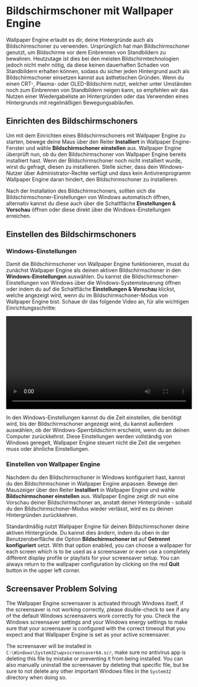 # Bildschirmschoner mit Wallpaper Engine

Wallpaper Engine erlaubt es dir, deine Hintergründe auch als Bildschirmschoner zu verwenden. Ursprünglich hat man Bildschirmschoner genutzt, um Bildschirme vor dem Einbrennen von Standbildern zu bewahren. Heutzutage ist dies bei den meisten Bildschirmtechnologien jedoch nicht mehr nötig, da diese keinen dauerhaften Schaden von Standbildern erhalten können, sodass du sicher jeden Hintergrund auch als Bildschirmschoner einsetzen kannst aus ästhetischen Gründen. Wenn du einen CRT-, Plasma- oder OLED-Bildschirm nutzt, welcher unter Umständen noch zum Einbrennen von Standbildern neigen kann, so empfehlen wir das Nutzen einer Wiedergabeliste an Hintergründen oder das Verwenden eines Hintergrunds mit regelmäßigen Bewegungsabläufen.

## Einrichten des Bildschirmschoners

Um mit dem Einrichten eines Bildschirmschoners mit Wallpaper Engine zu starten, bewege deine Maus über den Reiter **Installiert** in Wallpaper Engine-Fenster und wähle **Bildschirmschoner einstellen** aus. Wallpaper Engine überprüft nun, ob du den Bildschirmschoner von Wallpaper Engine bereits installiert hast. Wenn der Bildschirmschoner noch nicht installiert wurde, wirst du gefragt, diesen zu installieren. Stelle sicher, dass dein Windows-Nutzer über Administrator-Rechte verfügt und dass kein Antivirenprogramm Wallpaper Engine daran hindert, den Bildschirmschoner zu installieren.

Nach der Installation des Bildschirmschoners, sollten sich die Bildschirmschoner-Einstellungen von Windows automatisch öffnen, alternativ kannst du diese auch über die Schaltfläche **Einstellungen & Vorschau** öffnen oder diese direkt über die Windows-Einstellungen erreichen.

## Einstellen des Bildschirmschoners

### Windows-Einstellungen

Damit die Bildschirmschoner von Wallpaper Engine funktionieren, musst du zunächst Wallpaper Engine als deinen aktiven Bildschirmschoner in den **Windows-Einstellungen** auswählen. Du kannst die Bildschirmschoner-Einstellungen von Windows über die Windows-Systemsteuerung öffnen oder indem du auf die Schaltfläche **Einstellungen & Vorschau** klickst, welche angezeigt wird, wenn du im Bildschirmschoner-Modus von Wallpaper Engine bist. Schaue dir das folgende Video an, für alle wichtigen Einrichtungsschritte:

<video width="100%" controls autoplay loop>
  <source src="/videos/screensaver_setup.mp4" type="video/mp4">
  Dein Browser unterstützt das Video-Tag nicht.
</video>

In den Windows-Einstellungen kannst du die Zeit einstellen, die benötigt wird, bis der Bildschirmschoner angezeigt wird, du kannst außerdem auswählen, ob der Windows-Sperrbildschirm erscheint, wenn du an deinen Computer zurückkehrst. Diese Einstellungen werden vollständig von Windows geregelt, Wallpaper Engine steuert nicht die Zeit die vergehen muss oder ähnliche Einstellungen.

### Einstellen von Wallpaper Engine

Nachdem du den Bildschirmschoner in Windows konfiguriert hast, kannst du den Bildschirmschoner in Wallpaper Engine anpassen. Bewege den Mauszeiger über den Reiter **Installiert** in Wallpaper Engine und wähle **Bildschirmschoner einstellen** aus. Wallpaper Engine zeigt dir nun eine Vorschau deiner Bildschirmschoner an, anstatt deiner Hintergründe - sobald du den Bildschirmschoner-Modus wieder verlässt, wird es zu deinen Hintergründen zurückkehren.

Standardmäßig nutzt Wallpaper Engine für deinen Bildschirmschoner deine aktiven Hintergründe. Du kannst dies ändern, indem du oben in der Benutzeroberfläche die Option **Bildschirmschoner ist** auf **Getrennt konfiguriert** setzt. With that option enabled, you can choose a wallpaper for each screen which is to be used as a screensaver or even use a completely different display profile or playlists for your screensaver setup. You can always return to the wallpaper configuration by clicking on the red **Quit** button in the upper left corner.

## Screensaver Problem Solving

The Wallpaper Engine screensaver is activated through Windows itself, if the screensaver is not working correctly, please double-check to see if any of the default Windows screensavers work correctly for you. Check the Windows screensaver settings and your Windows energy settings to make sure that your screensaver is configured with the correct timeout that you expect and that Wallpaper Engine is set as your active screensaver.

The screensaver will be installed in `C:\Windows\System32\wpxscreensaver64.scr`, make sure no antivirus app is deleting this file by mistake or preventing it from being installed. You can also manually uninstall the screensaver by deleting that specific file, but be sure to not delete any other important Windows files in the `System32` directory when doing so.
